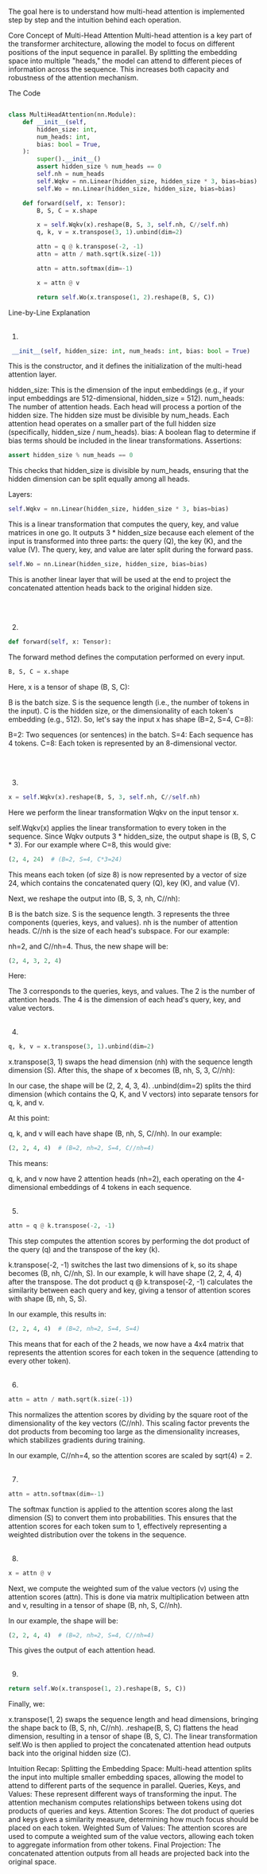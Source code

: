 The goal here is to understand how multi-head attention is implemented step by step and the intuition behind each operation.

Core Concept of Multi-Head Attention
Multi-head attention is a key part of the transformer architecture, allowing the model to focus on different positions of the input sequence in parallel. By splitting the embedding space into multiple "heads," the model can attend to different pieces of information across the sequence. This increases both capacity and robustness of the attention mechanism.

The Code
```python

class MultiHeadAttention(nn.Module):
    def __init__(self,
        hidden_size: int,
        num_heads: int,
        bias: bool = True,
    ):
        super().__init__()
        assert hidden_size % num_heads == 0
        self.nh = num_heads
        self.Wqkv = nn.Linear(hidden_size, hidden_size * 3, bias=bias)
        self.Wo = nn.Linear(hidden_size, hidden_size, bias=bias)

    def forward(self, x: Tensor):
        B, S, C = x.shape

        x = self.Wqkv(x).reshape(B, S, 3, self.nh, C//self.nh)
        q, k, v = x.transpose(3, 1).unbind(dim=2)

        attn = q @ k.transpose(-2, -1)
        attn = attn / math.sqrt(k.size(-1))

        attn = attn.softmax(dim=-1)

        x = attn @ v

        return self.Wo(x.transpose(1, 2).reshape(B, S, C))
```
Line-by-Line Explanation
<br>
<br>

1.
```python
 __init__(self, hidden_size: int, num_heads: int, bias: bool = True)
```
This is the constructor, and it defines the initialization of the multi-head attention layer.

hidden_size: This is the dimension of the input embeddings (e.g., if your input embeddings are 512-dimensional, hidden_size = 512).
num_heads: The number of attention heads. Each head will process a portion of the hidden size. The hidden size must be divisible by num_heads.
Each attention head operates on a smaller part of the full hidden size (specifically, hidden_size / num_heads).
bias: A boolean flag to determine if bias terms should be included in the linear transformations.
Assertions:
```python
assert hidden_size % num_heads == 0
```
This checks that hidden_size is divisible by num_heads, ensuring that the hidden dimension can be split equally among all heads.

Layers:
```python
self.Wqkv = nn.Linear(hidden_size, hidden_size * 3, bias=bias)
```
This is a linear transformation that computes the query, key, and value matrices in one go. It outputs 3 * hidden_size because each element of the input is transformed into three parts: the query (Q), the key (K), and the value (V). The query, key, and value are later split during the forward pass.

```python
self.Wo = nn.Linear(hidden_size, hidden_size, bias=bias)
```
This is another linear layer that will be used at the end to project the concatenated attention heads back to the original hidden size.

<br>
<br>


2. 
```python
def forward(self, x: Tensor):
```
The forward method defines the computation performed on every input.

```python
B, S, C = x.shape
```
Here, x is a tensor of shape (B, S, C):

B is the batch size.
S is the sequence length (i.e., the number of tokens in the input).
C is the hidden size, or the dimensionality of each token's embedding (e.g., 512).
So, let's say the input x has shape (B=2, S=4, C=8):

B=2: Two sequences (or sentences) in the batch.
S=4: Each sequence has 4 tokens.
C=8: Each token is represented by an 8-dimensional vector.

<br>
<br>

3. 
```python
x = self.Wqkv(x).reshape(B, S, 3, self.nh, C//self.nh)
```
Here we perform the linear transformation Wqkv on the input tensor x.

self.Wqkv(x) applies the linear transformation to every token in the sequence. Since Wqkv outputs 3 * hidden_size, the output shape is (B, S, C * 3).
For our example where C=8, this would give:

```python
(2, 4, 24)  # (B=2, S=4, C*3=24)
```
This means each token (of size 8) is now represented by a vector of size 24, which contains the concatenated query (Q), key (K), and value (V).

Next, we reshape the output into (B, S, 3, nh, C//nh):

B is the batch size.
S is the sequence length.
3 represents the three components (queries, keys, and values).
nh is the number of attention heads.
C//nh is the size of each head's subspace.
For our example:

nh=2, and C//nh=4. Thus, the new shape will be:
```python
(2, 4, 3, 2, 4)
```
Here:

The 3 corresponds to the queries, keys, and values.
The 2 is the number of attention heads.
The 4 is the dimension of each head's query, key, and value vectors.
<br>
<br>


4. 
```python
q, k, v = x.transpose(3, 1).unbind(dim=2)
```
x.transpose(3, 1) swaps the head dimension (nh) with the sequence length dimension (S). After this, the shape of x becomes (B, nh, S, 3, C//nh):

In our case, the shape will be (2, 2, 4, 3, 4).
.unbind(dim=2) splits the third dimension (which contains the Q, K, and V vectors) into separate tensors for q, k, and v.

At this point:

q, k, and v will each have shape (B, nh, S, C//nh). In our example:
```python
(2, 2, 4, 4)  # (B=2, nh=2, S=4, C//nh=4)
```
This means:

q, k, and v now have 2 attention heads (nh=2), each operating on the 4-dimensional embeddings of 4 tokens in each sequence.
<br>
<br>


5. 
```python
attn = q @ k.transpose(-2, -1)
```
This step computes the attention scores by performing the dot product of the query (q) and the transpose of the key (k).

k.transpose(-2, -1) switches the last two dimensions of k, so its shape becomes (B, nh, C//nh, S). In our example, k will have shape (2, 2, 4, 4) after the transpose.
The dot product q @ k.transpose(-2, -1) calculates the similarity between each query and key, giving a tensor of attention scores with shape (B, nh, S, S).

In our example, this results in:

```python
(2, 2, 4, 4)  # (B=2, nh=2, S=4, S=4)
```
This means that for each of the 2 heads, we now have a 4x4 matrix that represents the attention scores for each token in the sequence (attending to every other token).
<br>
<br>


6. 
```python
attn = attn / math.sqrt(k.size(-1))
```
This normalizes the attention scores by dividing by the square root of the dimensionality of the key vectors (C//nh). This scaling factor prevents the dot products from becoming too large as the dimensionality increases, which stabilizes gradients during training.

In our example, C//nh=4, so the attention scores are scaled by sqrt(4) = 2.
<br>
<br>


7. 
```python
attn = attn.softmax(dim=-1)
```
The softmax function is applied to the attention scores along the last dimension (S) to convert them into probabilities. This ensures that the attention scores for each token sum to 1, effectively representing a weighted distribution over the tokens in the sequence.
<br>
<br>


8. 
```python
x = attn @ v
```
Next, we compute the weighted sum of the value vectors (v) using the attention scores (attn). This is done via matrix multiplication between attn and v, resulting in a tensor of shape (B, nh, S, C//nh).

In our example, the shape will be:

```python
(2, 2, 4, 4)  # (B=2, nh=2, S=4, C//nh=4)
```
This gives the output of each attention head.
<br>
<br>


9. 
```python
return self.Wo(x.transpose(1, 2).reshape(B, S, C))
```
Finally, we:

x.transpose(1, 2) swaps the sequence length and head dimensions, bringing the shape back to (B, S, nh, C//nh).
.reshape(B, S, C) flattens the head dimension, resulting in a tensor of shape (B, S, C).
The linear transformation self.Wo is then applied to project the concatenated attention head outputs back into the original hidden size (C).

Intuition Recap:
Splitting the Embedding Space: Multi-head attention splits the input into multiple smaller embedding spaces, allowing the model to attend to different parts of the sequence in parallel.
Queries, Keys, and Values: These represent different ways of transforming the input. The attention mechanism computes relationships between tokens using dot products of queries and keys.
Attention Scores: The dot product of queries and keys gives a similarity measure, determining how much focus should be placed on each token.
Weighted Sum of Values: The attention scores are used to compute a weighted sum of the value vectors, allowing each token to aggregate information from other tokens.
Final Projection: The concatenated attention outputs from all heads are projected back into the original space.





